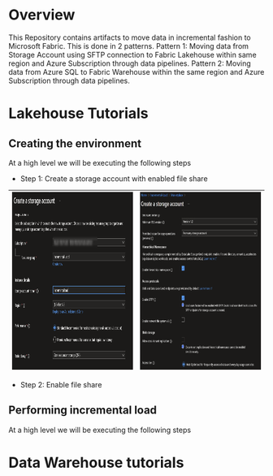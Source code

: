 # Overview

This Repository contains artifacts to move data in incremental fashion to Microsoft Fabric. This is done in 2 patterns.
Pattern 1: Moving data from Storage Account using SFTP connection to Fabric Lakehouse within same region and Azure Subscription through data pipelines.
Pattern 2: Moving data from Azure SQL to Fabric Warehouse within the same region and Azure Subscription through data pipelines.

# Lakehouse Tutorials

## Creating the environment

At a high level we will be executing the following steps

- Step 1: Create a storage account with enabled file share

|<img src='/Assests/IncrementalData/Media/StorageAccountCreate.PNG' width='450' height='350'>|<img src='/Assests/IncrementalData/Media/FileshareEnable.PNG' width='450' height='350'>|
| ----------- | ----------- |

- Step 2: Enable file share


## Performing incremental load

At a high level we will be executing the following steps

# Data Warehouse tutorials